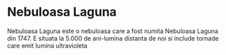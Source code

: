 # Nebuloasa Laguna

Nebuloasa Laguna este o nebuloasa care a fost numita Nebuloasa Laguna din 1747.
E situata la 5.000 de ani-lumina distanta de noi si include tornade care emit
lumina ultravioleta
